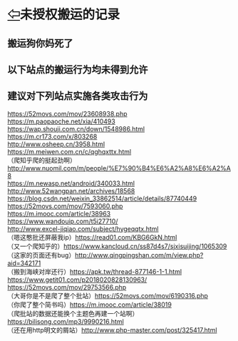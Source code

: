 # [⇦][]未授权搬运的记录  
## 搬运狗你妈死了
## 以下站点的搬运行为均未得到允许     
## 建议对下列站点实施各类攻击行为  
  
https://52movs.com/mov/23608938.php  
https://m.paopaoche.net/xia/410493  
https://wap.shouji.com.cn/down/1548986.html  
https://m.cr173.com/x/803268  
http://www.osheep.cn/3958.html  
https://m.meiwen.com.cn/c/qghqxttx.html  
（爬知乎爬的挺起劲啊）http://www.nuomil.com/m/people/%E7%90%B4%E6%A2%A8%E6%A2%A8  
https://m.newasp.net/android/340033.html  
http://www.52wangpan.net/archives/18568  
https://blog.csdn.net/weixin_33862514/article/details/87740449  
https://52movs.com/mov/7593060.php  
https://m.imooc.com/article/38963  
https://www.wandouip.com/t5i27710/  
http://www.excel-jiqiao.com/subject/hygeqqtx.html  
（嗯这憨批还屏蔽我ip）https://read01.com/KBG6GkN.html  
（又一个爬知乎的）https://www.kancloud.cn/ss87d4s7/sjxisuijing/1065309  
（这家的页面还有bug）http://www.qingpingshan.com/m/view.php?aid=342171  
（搬到海峡对岸还行）https://apk.tw/thread-877146-1-1.html  
https://www.getit01.com/p2018020828130963/  
https://52movs.com/mov/29753566.php  
（大哥你是不是爬了整个批站）https://52movs.com/mov/6190316.php  
（你爬了整个简书吗）https://m.imooc.com/article/38019  
（爬批站的数据还能换个主题色再建一个站啊）https://bilisong.com/mp3/9990216.html  
（还在用http明文的屑站）http://www.php-master.com/post/325417.html  


[⇦]: Guide.md
